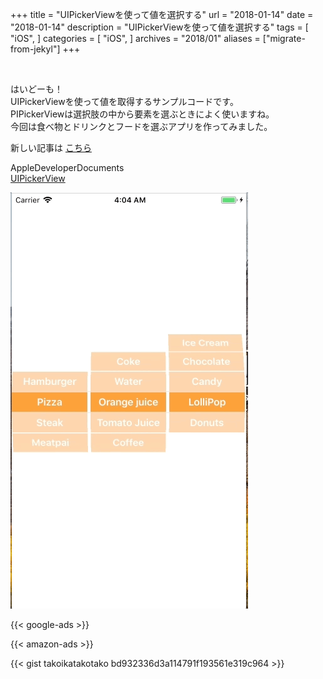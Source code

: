 +++
title = "UIPickerViewを使って値を選択する"
url = "2018-01-14"
date = "2018-01-14"
description = "UIPickerViewを使って値を選択する"
tags = [
    "iOS",
]
categories = [
    "iOS",
]
archives = "2018/01"
aliases = ["migrate-from-jekyl"]
+++

<br>

はいどーも！  
UIPickerViewを使って値を取得するサンプルコードです。  
PIPickerViewは選択肢の中から要素を選ぶときによく使いますね。  
今回は食べ物とドリンクとフードを選ぶアプリを作ってみました。  

新しい記事は [こちら](/2020-07-05/)

AppleDeveloperDocuments  
[UIPickerView](https://developer.apple.com/documentation/uikit/uipickerview)

![alt](1.gif)

<!-- Google Ads -->
{{< google-ads >}}

<!-- Amazon Ads -->
{{< amazon-ads >}}

{{< gist takoikatakotako bd932336d3a114791f193561e319c964 >}}
